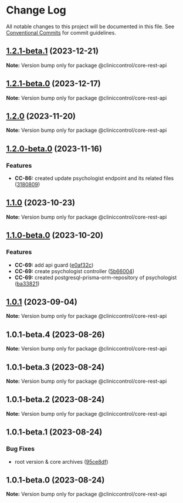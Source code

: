 # Change Log

All notable changes to this project will be documented in this file.
See [Conventional Commits](https://conventionalcommits.org) for commit guidelines.

## [1.2.1-beta.1](https://github.com/ItaloRAmaral/cliniccontrol/compare/@cliniccontrol/core-rest-api@1.2.1-beta.0...@cliniccontrol/core-rest-api@1.2.1-beta.1) (2023-12-21)

**Note:** Version bump only for package @cliniccontrol/core-rest-api

## [1.2.1-beta.0](https://github.com/ItaloRAmaral/cliniccontrol/compare/@cliniccontrol/core-rest-api@1.2.0...@cliniccontrol/core-rest-api@1.2.1-beta.0) (2023-12-17)

**Note:** Version bump only for package @cliniccontrol/core-rest-api

## [1.2.0](https://github.com/ItaloRAmaral/cliniccontrol/compare/@cliniccontrol/core-rest-api@1.2.0-beta.0...@cliniccontrol/core-rest-api@1.2.0) (2023-11-20)

**Note:** Version bump only for package @cliniccontrol/core-rest-api

## [1.2.0-beta.0](https://github.com/ItaloRAmaral/cliniccontrol/compare/@cliniccontrol/core-rest-api@1.1.0...@cliniccontrol/core-rest-api@1.2.0-beta.0) (2023-11-16)

### Features

- **CC-86:** created update psychologist endpoint and its related files ([3180809](https://github.com/ItaloRAmaral/cliniccontrol/commit/318080996c072843398e43ba5adb2d57e76f185f))

## [1.1.0](https://github.com/ItaloRAmaral/cliniccontrol/compare/@cliniccontrol/core-rest-api@1.1.0-beta.0...@cliniccontrol/core-rest-api@1.1.0) (2023-10-23)

**Note:** Version bump only for package @cliniccontrol/core-rest-api

## [1.1.0-beta.0](https://github.com/ItaloRAmaral/cliniccontrol/compare/@cliniccontrol/core-rest-api@1.0.1...@cliniccontrol/core-rest-api@1.1.0-beta.0) (2023-10-20)

### Features

- **CC-69:** add api guard ([e0af32c](https://github.com/ItaloRAmaral/cliniccontrol/commit/e0af32c2e4b875cff4f51d579686a2a7a953419a))
- **CC-69:** create psychologist controller ([5b66004](https://github.com/ItaloRAmaral/cliniccontrol/commit/5b66004c8b42e6b3ee4a9373232ce74d37a4ba4c))
- **CC-69:** created postgresql-prisma-orm-repository of psychologist ([ba33821](https://github.com/ItaloRAmaral/cliniccontrol/commit/ba33821a51d908b084de62d70a3f0c90ac48dffc))

## [1.0.1](https://github.com/ItaloRAmaral/cliniccontrol/compare/@cliniccontrol/core-rest-api@1.0.1-beta.4...@cliniccontrol/core-rest-api@1.0.1) (2023-09-04)

**Note:** Version bump only for package @cliniccontrol/core-rest-api

## 1.0.1-beta.4 (2023-08-26)

**Note:** Version bump only for package @cliniccontrol/core-rest-api

## 1.0.1-beta.3 (2023-08-24)

**Note:** Version bump only for package @cliniccontrol/core-rest-api

## 1.0.1-beta.2 (2023-08-24)

**Note:** Version bump only for package @cliniccontrol/core-rest-api

## 1.0.1-beta.1 (2023-08-24)

### Bug Fixes

- root version & core archives ([95ce8df](https://github.com/ItaloRAmaral/cliniccontrol/commit/95ce8df59c50c20cec708207075cb638c562c75e))

## 1.0.1-beta.0 (2023-08-24)

**Note:** Version bump only for package @cliniccontrol/core-rest-api
